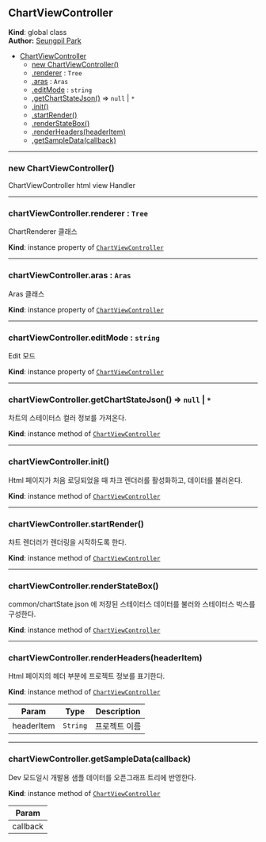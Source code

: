 <a name="ChartViewController"></a>

## ChartViewController
**Kind**: global class  
**Author:** <a href="mailto:sppark@uengine.org">Seungpil Park</a>  

* [ChartViewController](#ChartViewController)
    * [new ChartViewController()](#new_ChartViewController_new)
    * [.renderer](#ChartViewController+renderer) : <code>Tree</code>
    * [.aras](#ChartViewController+aras) : <code>Aras</code>
    * [.editMode](#ChartViewController+editMode) : <code>string</code>
    * [.getChartStateJson()](#ChartViewController+getChartStateJson) ⇒ <code>null</code> &#124; <code>\*</code>
    * [.init()](#ChartViewController+init)
    * [.startRender()](#ChartViewController+startRender)
    * [.renderStateBox()](#ChartViewController+renderStateBox)
    * [.renderHeaders(headerItem)](#ChartViewController+renderHeaders)
    * [.getSampleData(callback)](#ChartViewController+getSampleData)

<a name="new_ChartViewController_new"></a>

--------------------------------------------------------------------------------
### new ChartViewController()
ChartViewController html view Handler

<a name="ChartViewController+renderer"></a>

--------------------------------------------------------------------------------
### chartViewController.renderer : <code>Tree</code>
ChartRenderer 클래스

**Kind**: instance property of <code>[ChartViewController](#ChartViewController)</code>  
<a name="ChartViewController+aras"></a>

--------------------------------------------------------------------------------
### chartViewController.aras : <code>Aras</code>
Aras 클래스

**Kind**: instance property of <code>[ChartViewController](#ChartViewController)</code>  
<a name="ChartViewController+editMode"></a>

--------------------------------------------------------------------------------
### chartViewController.editMode : <code>string</code>
Edit 모드

**Kind**: instance property of <code>[ChartViewController](#ChartViewController)</code>  
<a name="ChartViewController+getChartStateJson"></a>

--------------------------------------------------------------------------------
### chartViewController.getChartStateJson() ⇒ <code>null</code> &#124; <code>\*</code>
차트의 스테이터스 컬러 정보를 가져온다.

**Kind**: instance method of <code>[ChartViewController](#ChartViewController)</code>  
<a name="ChartViewController+init"></a>

--------------------------------------------------------------------------------
### chartViewController.init()
Html 페이지가 처음 로딩되었을 때 차크 렌더러를 활성화하고, 데이터를 불러온다.

**Kind**: instance method of <code>[ChartViewController](#ChartViewController)</code>  
<a name="ChartViewController+startRender"></a>

--------------------------------------------------------------------------------
### chartViewController.startRender()
챠트 렌더러가 렌더링을 시작하도록 한다.

**Kind**: instance method of <code>[ChartViewController](#ChartViewController)</code>  
<a name="ChartViewController+renderStateBox"></a>

--------------------------------------------------------------------------------
### chartViewController.renderStateBox()
common/chartState.json 에 저장된 스테이터스 데이터를 불러와 스테이터스 박스를 구성한다.

**Kind**: instance method of <code>[ChartViewController](#ChartViewController)</code>  
<a name="ChartViewController+renderHeaders"></a>

--------------------------------------------------------------------------------
### chartViewController.renderHeaders(headerItem)
Html 페이지의 헤더 부분에 프로젝트 정보를 표기한다.

**Kind**: instance method of <code>[ChartViewController](#ChartViewController)</code>  

| Param | Type | Description |
| --- | --- | --- |
| headerItem | <code>String</code> | 프로젝트 이름 |

<a name="ChartViewController+getSampleData"></a>

--------------------------------------------------------------------------------
### chartViewController.getSampleData(callback)
Dev 모드일시 개발용 샘플 데이터를 오픈그래프 트리에 반영한다.

**Kind**: instance method of <code>[ChartViewController](#ChartViewController)</code>  

| Param |
| --- |
| callback | 

